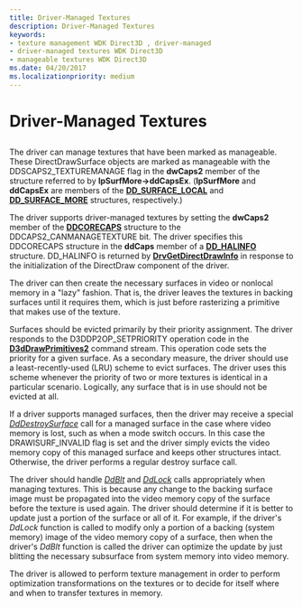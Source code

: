 ```yaml
---
title: Driver-Managed Textures
description: Driver-Managed Textures
keywords:
- texture management WDK Direct3D , driver-managed
- driver-managed textures WDK Direct3D
- manageable textures WDK Direct3D
ms.date: 04/20/2017
ms.localizationpriority: medium
---
```


# Driver-Managed Textures


## <span id="ddk_driver_managed_textures_gg"></span><span id="DDK_DRIVER_MANAGED_TEXTURES_GG"></span>


The driver can manage textures that have been marked as manageable. These DirectDrawSurface objects are marked as manageable with the DDSCAPS2\_TEXTUREMANAGE flag in the **dwCaps2** member of the structure referred to by **lpSurfMore-&gt;ddCapsEx**. (**lpSurfMore** and **ddCapsEx** are members of the [**DD\_SURFACE\_LOCAL**](/windows/win32/api/ddrawint/ns-ddrawint-dd_surface_local) and [**DD\_SURFACE\_MORE**](/windows/win32/api/ddrawint/ns-ddrawint-dd_surface_more) structures, respectively.)

The driver supports driver-managed textures by setting the **dwCaps2** member of the [**DDCORECAPS**](/windows/win32/api/ddrawi/ns-ddrawi-ddcorecaps) structure to the DDCAPS2\_CANMANAGETEXTURE bit. The driver specifies this DDCORECAPS structure in the **ddCaps** member of a [**DD\_HALINFO**](/windows/win32/api/ddrawint/ns-ddrawint-dd_halinfo) structure. DD\_HALINFO is returned by [**DrvGetDirectDrawInfo**](/windows/win32/api/winddi/nf-winddi-drvgetdirectdrawinfo) in response to the initialization of the DirectDraw component of the driver.

The driver can then create the necessary surfaces in video or nonlocal memory in a "lazy" fashion. That is, the driver leaves the textures in backing surfaces until it requires them, which is just before rasterizing a primitive that makes use of the texture.

Surfaces should be evicted primarily by their priority assignment. The driver responds to the D3DDP2OP\_SETPRIORITY operation code in the [**D3dDrawPrimitives2**](/windows-hardware/drivers/ddi/d3dhal/nc-d3dhal-lpd3dhal_drawprimitives2cb) command stream. This operation code sets the priority for a given surface. As a secondary measure, the driver should use a least-recently-used (LRU) scheme to evict surfaces. The driver uses this scheme whenever the priority of two or more textures is identical in a particular scenario. Logically, any surface that is in use should not be evicted at all.

If a driver supports managed surfaces, then the driver may receive a special [*DdDestroySurface*](/windows/win32/api/ddrawint/nc-ddrawint-pdd_surfcb_destroysurface) call for a managed surface in the case where video memory is lost, such as when a mode switch occurs. In this case the DRAWISURF\_INVALID flag is set and the driver simply evicts the video memory copy of this managed surface and keeps other structures intact. Otherwise, the driver performs a regular destroy surface call.

The driver should handle [*DdBlt*](/windows/win32/api/ddrawint/nc-ddrawint-pdd_surfcb_blt) and [*DdLock*](/windows/win32/api/ddrawint/nc-ddrawint-pdd_surfcb_lock) calls appropriately when managing textures. This is because any change to the backing surface image must be propagated into the video memory copy of the surface before the texture is used again. The driver should determine if it is better to update just a portion of the surface or all of it. For example, if the driver's *DdLock* function is called to modify only a portion of a backing (system memory) image of the video memory copy of a surface, then when the driver's *DdBlt* function is called the driver can optimize the update by just blitting the necessary subsurface from system memory into video memory.

The driver is allowed to perform texture management in order to perform optimization transformations on the textures or to decide for itself where and when to transfer textures in memory.

 

